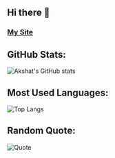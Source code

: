 ## Hi there 👋

### [My Site](https://saujix.github.io)

## GitHub Stats:
![Akshat's GitHub stats](https://github-readme-stats.vercel.app/api?username=saujix&show_icons=true&theme=radical)

## Most Used Languages:
![Top Langs](https://github-readme-stats.vercel.app/api/top-langs/?username=saujix&layout=compact)

## Random Quote:
![Quote](https://quotes-github-readme.vercel.app/api?type=horizontal)


